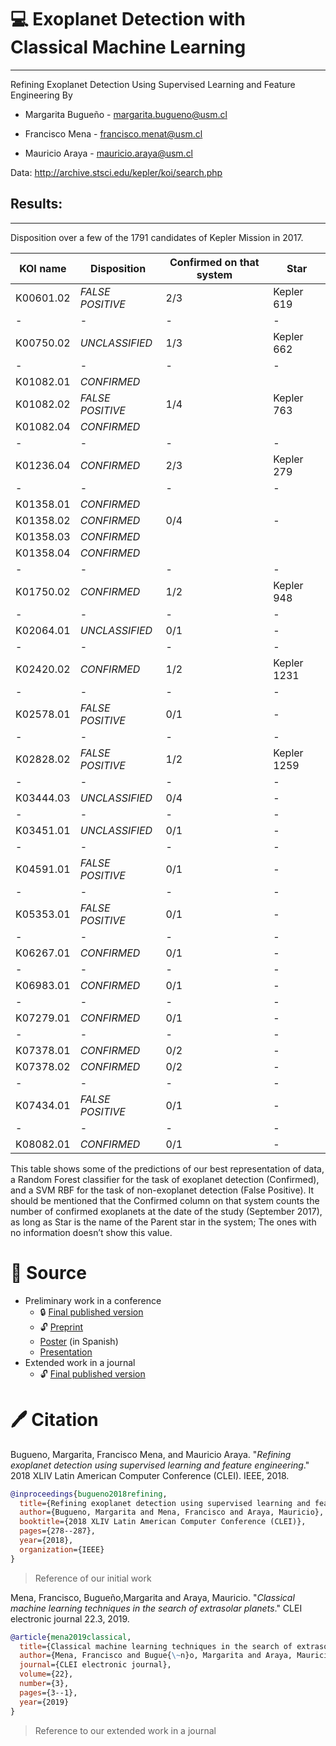 # :computer: Exoplanet Detection with Classical Machine Learning
---
Refining Exoplanet Detection Using Supervised Learning and Feature Engineering
By
* Margarita Bugueño - margarita.bugueno@usm.cl

* Francisco Mena - francisco.menat@usm.cl

* Mauricio Araya - mauricio.araya@usm.cl

Data: http://archive.stsci.edu/kepler/koi/search.php

## Results:
---
Disposition over a few of the 1791 candidates of Kepler Mission in 2017.

|**KOI name**|**Disposition**|Confirmed on that system|**Star**|
|-----|-----|-----|-----|
|K00601.02|*FALSE POSITIVE*|2/3|Kepler 619|
|-|-|-|-|
| K00750.02 |*UNCLASSIFIED*| 1/3 | Kepler 662 |
|-|-|-|-|
| K01082.01 |*CONFIRMED*|  |  |
| K01082.02 |*FALSE POSITIVE*| 1/4 | Kepler 763 |
| K01082.04 |*CONFIRMED*|  |  |
|-|-|-|-|
| K01236.04 |*CONFIRMED*| 2/3 | Kepler 279 |
|-|-|-|-| 
| K01358.01 |*CONFIRMED*|  |  |
| K01358.02 |*CONFIRMED*| 0/4 | - |
| K01358.03 |*CONFIRMED*|  |  |
| K01358.04 |*CONFIRMED*|  | |
|-|-|-|-|
| K01750.02 |*CONFIRMED*| 1/2 | Kepler 948 |
|-|-|-|-|
| K02064.01 |*UNCLASSIFIED*| 0/1 | - |
|-|-|-|-|
| K02420.02 |*CONFIRMED*| 1/2 | Kepler 1231 |
|-|-|-|-|
| K02578.01 |*FALSE POSITIVE*| 0/1 | - |
|-|-|-|-|
| K02828.02 |*FALSE POSITIVE*| 1/2 | Kepler 1259 |
|-|-|-|-|
| K03444.03 |*UNCLASSIFIED*| 0/4 | - |
|-|-|-|-|
| K03451.01 |*UNCLASSIFIED*| 0/1 | - |
|-|-|-|-|
| K04591.01 |*FALSE POSITIVE*| 0/1 | - |
|-|-|-|-|
| K05353.01 |*FALSE POSITIVE*| 0/1 | - |
|-|-|-|-|
| K06267.01 |*CONFIRMED*| 0/1 | - |
|-|-|-|-|
| K06983.01 |*CONFIRMED*| 0/1 | - |
|-|-|-|-|
| K07279.01 |*CONFIRMED*| 0/1 | - |
|-|-|-|-|
| K07378.01 |*CONFIRMED*| 0/2 | - |
| K07378.02 |*CONFIRMED*| 0/2 | - |
|-|-|-|-|
| K07434.01 |*FALSE POSITIVE*| 0/1 | - |
|-|-|-|-|
| K08082.01 |*CONFIRMED*| 0/1 | - |

This table shows some of the predictions of our best representation of data, a Random Forest classifier for the task of exoplanet detection (Confirmed), and a SVM RBF for the task of non-exoplanet detection (False Positive). It should be mentioned that the Confirmed column on that system counts the number of confirmed exoplanets at the date of the study (September 2017), as long as Star is the name of the Parent star in the system; The ones with no information doesn’t show this value.

# :floppy_disk: Source

* Preliminary work in a conference
  * :lock: [Final published version](https://doi.org/10.1109/CLEI.2018.00041)
  * :unlock: [Preprint](https://www.researchgate.net/publication/334992434_Refining_Exoplanet_Detection_Using_Supervised_Learning_and_Feature_Engineering)
  * [Poster](https://github.com/fmenat/fmenat/blob/main/posters/2018_ChileWIC_exoplanet.pdf) (in Spanish)
  * [Presentation](https://github.com/fmenat/fmenat/blob/main/presentations/2018_SLIOA-CLEI_Exoplanet.pdf)
* Extended work in a journal
  * :unlock: [Final published version](https://doi.org/10.19153/cleiej.22.3.3)

# 🖊️ Citation

Bugueno, Margarita, Francisco Mena, and Mauricio Araya. "*Refining exoplanet detection using supervised learning and feature engineering*." 2018 XLIV Latin American Computer Conference (CLEI). IEEE, 2018.
```bibtex
@inproceedings{bugueno2018refining,
  title={Refining exoplanet detection using supervised learning and feature engineering},
  author={Bugueno, Margarita and Mena, Francisco and Araya, Mauricio},
  booktitle={2018 XLIV Latin American Computer Conference (CLEI)},
  pages={278--287},
  year={2018},
  organization={IEEE}
}
```
> Reference of our initial work 


Mena, Francisco, Bugueño,Margarita and Araya, Mauricio. "*Classical machine learning techniques in the search of extrasolar planets*." CLEI electronic journal 22.3, 2019.
```bibtex
@article{mena2019classical,
  title={Classical machine learning techniques in the search of extrasolar planets},
  author={Mena, Francisco and Bugue{\~n}o, Margarita and Araya, Mauricio},
  journal={CLEI electronic journal},
  volume={22},
  number={3},
  pages={3--1},
  year={2019}
}
```
> Reference to our extended work in a journal
